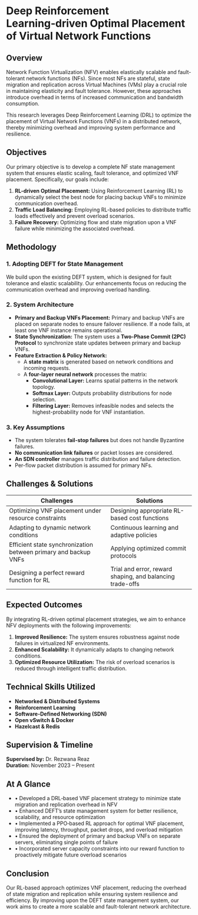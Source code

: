 # Deep Reinforcement Learning‑driven Optimal Placement of Virtual Network Functions

## Overview
Network Function Virtualization (NFV) enables elastically scalable and fault-tolerant network functions (NFs). Since most NFs are stateful, state migration and replication across Virtual Machines (VMs) play a crucial role in maintaining elasticity and fault tolerance. However, these approaches introduce overhead in terms of increased communication and bandwidth consumption. 

This research leverages Deep Reinforcement Learning (DRL) to optimize the placement of Virtual Network Functions (VNFs) in a distributed network, thereby minimizing overhead and improving system performance and resilience.

## Objectives
Our primary objective is to develop a complete NF state management system that ensures elastic scaling, fault tolerance, and optimized VNF placement. Specifically, our goals include:

1. **RL-driven Optimal Placement:** Using Reinforcement Learning (RL) to dynamically select the best node for placing backup VNFs to minimize communication overhead.
2. **Traffic Load Balancing:** Employing RL-based policies to distribute traffic loads effectively and prevent overload scenarios.
3. **Failure Recovery:** Optimizing flow and state migration upon a VNF failure while minimizing the associated overhead.

## Methodology

### 1. **Adopting DEFT for State Management**
We build upon the existing DEFT system, which is designed for fault tolerance and elastic scalability. Our enhancements focus on reducing the communication overhead and improving overload handling.

### 2. **System Architecture**
- **Primary and Backup VNFs Placement:** Primary and backup VNFs are placed on separate nodes to ensure failover resilience. If a node fails, at least one VNF instance remains operational.
- **State Synchronization:** The system uses a **Two-Phase Commit (2PC) Protocol** to synchronize state updates between primary and backup VNFs.
- **Feature Extraction & Policy Network:** 
  - A **state matrix** is generated based on network conditions and incoming requests.
  - A **four-layer neural network** processes the matrix:
    - **Convolutional Layer:** Learns spatial patterns in the network topology.
    - **Softmax Layer:** Outputs probability distributions for node selection.
    - **Filtering Layer:** Removes infeasible nodes and selects the highest-probability node for VNF instantiation.

### 3. **Key Assumptions**
- The system tolerates **fail-stop failures** but does not handle Byzantine failures.
- **No communication link failures** or packet losses are considered.
- **An SDN controller** manages traffic distribution and failure detection.
- Per-flow packet distribution is assumed for primary NFs.

## Challenges & Solutions

| Challenges | Solutions |
|------------|-----------|
| Optimizing VNF placement under resource constraints | Designing appropriate RL-based cost functions |
| Adapting to dynamic network conditions | Continuous learning and adaptive policies |
| Efficient state synchronization between primary and backup VNFs | Applying optimized commit protocols |
| Designing a perfect reward function for RL | Trial and error, reward shaping, and balancing trade-offs |

## Expected Outcomes
By integrating RL-driven optimal placement strategies, we aim to enhance NFV deployments with the following improvements:

1. **Improved Resilience:** The system ensures robustness against node failures in virtualized NF environments.
2. **Enhanced Scalability:** It dynamically adapts to changing network conditions.
3. **Optimized Resource Utilization:** The risk of overload scenarios is reduced through intelligent traffic distribution.

## Technical Skills Utilized
- **Networked & Distributed Systems**
- **Reinforcement Learning**
- **Software-Defined Networking (SDN)**
- **Open vSwitch & Docker**
- **Hazelcast & Redis**

## Supervision & Timeline
**Supervised by:** Dr. Rezwana Reaz  
**Duration:** November 2023 – Present

## At A Glance 
- • Developed a DRL‐based VNF placement strategy to minimize state migration and replication overhead in NFV
- • Enhanced DEFT’s state management system for better resilience, scalability, and resource optimization
- • Implemented a PPO‐based RL approach for optimal VNF placement, improving latency, throughput, packet drops, and overload mitigation
- • Ensured the deployment of primary and backup VNFs on separate servers, eliminating single points of failure
- • Incorporated server capacity constraints into our reward function to proactively mitigate future overload scenarios


## Conclusion
Our RL-based approach optimizes VNF placement, reducing the overhead of state migration and replication while ensuring system resilience and efficiency. By improving upon the DEFT state management system, our work aims to create a more scalable and fault-tolerant network architecture.
